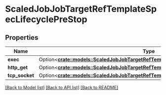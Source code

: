 # ScaledJobJobTargetRefTemplateSpecLifecyclePreStop

## Properties

Name | Type | Description | Notes
------------ | ------------- | ------------- | -------------
**exec** | Option<[**crate::models::ScaledJobJobTargetRefTemplateSpecLifecyclePostStartExec**](ScaledJob_jobTargetRef_template_spec_lifecycle_postStart_exec.md)> |  | [optional]
**http_get** | Option<[**crate::models::ScaledJobJobTargetRefTemplateSpecLifecyclePostStartHttpGet**](ScaledJob_jobTargetRef_template_spec_lifecycle_postStart_httpGet.md)> |  | [optional]
**tcp_socket** | Option<[**crate::models::ScaledJobJobTargetRefTemplateSpecLifecyclePostStartTcpSocket**](ScaledJob_jobTargetRef_template_spec_lifecycle_postStart_tcpSocket.md)> |  | [optional]

[[Back to Model list]](../README.md#documentation-for-models) [[Back to API list]](../README.md#documentation-for-api-endpoints) [[Back to README]](../README.md)


